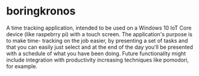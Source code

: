 # boringkronos
A time tracking application, intended to be used on a Windows 10 IoT Core device (like raspebrry pi) with a touch screen. The application's purpose is to make time- tracking on the job easier, by presenting a set of tasks and that you can easily just select and at the end of the day you'll be presented with a schedule of what you have been doing.
Future functionality might include integration with productivity increasing techniques like pomodori, for example.
